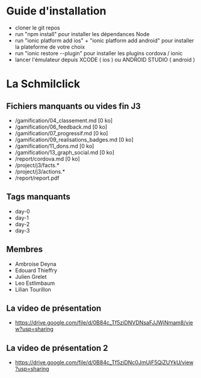 # Guide d'installation

* cloner le git repos
* run "npm install" pour installer les dépendances Node
* run "ionic platform add ios" + "ionic platform add android" pour installer la plateforme de votre choix
* run "ionic restore --plugin" pour installer les plugins cordova / ionic 
* lancer l'émulateur depuis XCODE ( ios ) ou ANDROID STUDIO ( android )

# La Schmilclick

## Fichiers manquants ou vides fin J3

   - /gamification/04_classement.md [0 ko]
   - /gamification/06_feedback.md [0 ko]
   - /gamification/07_progressif.md [0 ko]
   - /gamification/09_realisations_badges.md [0 ko]
   - /gamification/11_dons.md [0 ko]
   - /gamification/13_graph_social.md [0 ko]
   - /report/cordova.md [0 ko]
   - /project/j3/facts.*
   - /project/j3/actions.*
   - /report/report.pdf

## Tags manquants

   - day-0
   - day-1
   - day-2
   - day-3


## Membres

* Ambroise Deyna
* Edouard Thieffry
* Julien Grelet
* Leo Estlimbaum
* Lilian Tourillon

## La video de présentation

* https://drive.google.com/file/d/0B84c_Tf5ziDNVDNsaFJJWjNmam8/view?usp=sharing

## La video de présentation 2

* https://drive.google.com/file/d/0B84c_Tf5ziDNc0JmUjF5QjZUYkU/view?usp=sharing

